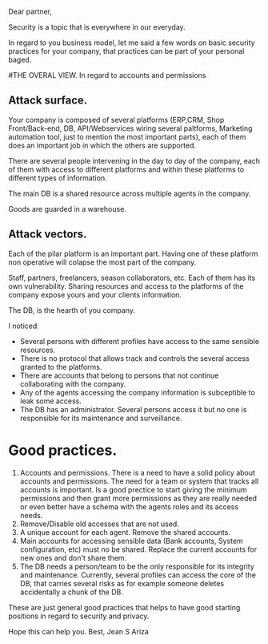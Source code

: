 Dear partner,

Security is a topic that is everywhere in our everyday.

In regard to you business model, let me said a few words on basic security
practices for your company, that practices can be part of your personal baged.

#THE OVERAL VIEW. In regard to accounts and permissions

## Attack surface.

Your company is composed of several platforms (ERP,CRM, Shop Front/Back-end, DB,
API/Webservices wiring several paltforms, Marketing automation tool, just to mention
the most important parts), each of them does an important job in which the others are supported.

There are several people intervening in the day to day of the company,
each of them with access to different platforms and within these
platforms to different types of information.

The main DB is a shared resource across multiple agents in the company.

Goods are guarded in a warehouse.

## Attack vectors.

Each of the pilar platform is an important part. Having one of these platform
non operative will colapse the most part of the company.

Staff, partners, freelancers, season collaborators, etc. Each of them has its own vulnerability.
Sharing resources and access to the platforms of the company expose yours and your clients information.

The DB, is the hearth of you company.

I noticed:

- Several persons with different profiles have access to the same sensible resources.
- There is no protocol that allows track and controls the several access granted to the platforms.
- There are accounts that belong to persons that not continue collaborating with the company.
- Any of the agents accessing the company information is subceptible to leak some access.
- The DB has an administrator. Several persons access it but no one is responsible for its maintenance and surveillance.

# Good practices.

1.  Accounts and permissions. There is a need to have a solid policy about accounts and permissions.
    The need for a team or system that tracks all accounts is important. Is a good prectice to start giving the minimum
    permissions and then grant more permissions as they are really needed or even better have a schema with the agents roles and its
    access needs.
2.  Remove/Disable old accesses that are not used.
3.  A unique account for each agent. Remove the shared accounts.
4.  Main accounts for accessing sensible data (Bank accounts, System configuration, etc) must no be shared.
    Replace the current accounts for new ones and don't share them.
5.  The DB needs a person/team to be the only responsible for its integrity and maintenance. Currently, several profiles can access
    the core of the DB, that carries several risks as for example someone deletes accidentally a chunk of the DB.

These are just general good practices that helps to have good starting positions in regard to security and privacy.

Hope this can help you.
Best,
Jean S Ariza
